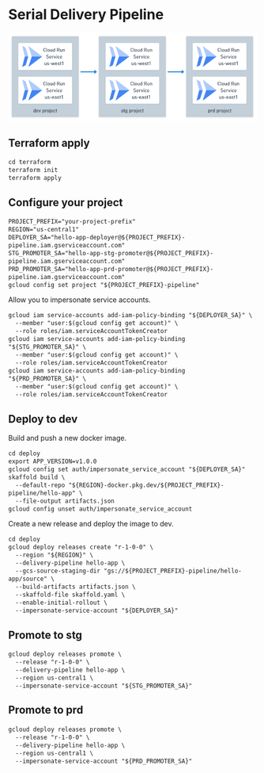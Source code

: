 # Serial Delivery Pipeline

![diagram](./diagram.png)

## Terraform apply

```shell
cd terraform
terraform init
terraform apply
```

## Configure your project

```shell
PROJECT_PREFIX="your-project-prefix"
REGION="us-central1"
DEPLOYER_SA="hello-app-deployer@${PROJECT_PREFIX}-pipeline.iam.gserviceaccount.com"
STG_PROMOTER_SA="hello-app-stg-promoter@${PROJECT_PREFIX}-pipeline.iam.gserviceaccount.com"
PRD_PROMOTER_SA="hello-app-prd-promoter@${PROJECT_PREFIX}-pipeline.iam.gserviceaccount.com"
gcloud config set project "${PROJECT_PREFIX}-pipeline"
```

Allow you to impersonate service accounts.

```shell
gcloud iam service-accounts add-iam-policy-binding "${DEPLOYER_SA}" \
  --member "user:$(gcloud config get account)" \
  --role roles/iam.serviceAccountTokenCreator
gcloud iam service-accounts add-iam-policy-binding "${STG_PROMOTER_SA}" \
  --member "user:$(gcloud config get account)" \
  --role roles/iam.serviceAccountTokenCreator
gcloud iam service-accounts add-iam-policy-binding "${PRD_PROMOTER_SA}" \
  --member "user:$(gcloud config get account)" \
  --role roles/iam.serviceAccountTokenCreator
```

## Deploy to dev

Build and push a new docker image.

```shell
cd deploy
export APP_VERSION=v1.0.0
gcloud config set auth/impersonate_service_account "${DEPLOYER_SA}"
skaffold build \
  --default-repo "${REGION}-docker.pkg.dev/${PROJECT_PREFIX}-pipeline/hello-app" \
  --file-output artifacts.json
gcloud config unset auth/impersonate_service_account
```

Create a new release and deploy the image to dev.

```shell
cd deploy
gcloud deploy releases create "r-1-0-0" \
  --region "${REGION}" \
  --delivery-pipeline hello-app \
  --gcs-source-staging-dir "gs://${PROJECT_PREFIX}-pipeline/hello-app/source" \
  --build-artifacts artifacts.json \
  --skaffold-file skaffold.yaml \
  --enable-initial-rollout \
  --impersonate-service-account "${DEPLOYER_SA}"
```

## Promote to stg

```shell
gcloud deploy releases promote \
  --release "r-1-0-0" \
  --delivery-pipeline hello-app \
  --region us-central1 \
  --impersonate-service-account "${STG_PROMOTER_SA}"
```

## Promote to prd

```shell
gcloud deploy releases promote \
  --release "r-1-0-0" \
  --delivery-pipeline hello-app \
  --region us-central1 \
  --impersonate-service-account "${PRD_PROMOTER_SA}"
```